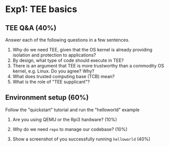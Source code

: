 # Exp1: TEE basics

## TEE Q&A (40%)

Answer each of the following questions in a few sentences. 

1. Why do we need TEE, given that the OS kernel is already providing isolation and protection to applications? 
2. By design, what type of code should execute in TEE? 
3. There is an argument that TEE is more trustworthy than a commodity OS kernel, e.g. Linux. Do you agree? Why? 
4. What does trusted computing base (TCB) mean? 
5. What is the role of "TEE supplicant"?



## Environment setup (60%)

Follow the "quickstart" tutorial and run the "helloworld" example

1. Are you using QEMU or the Rpi3 hardware? (10%) 

   

2. Why do we need `repo` to manage our codebase?  (10%)

   

3. Show a screenshot of you successfully running `helloworld` (40%)